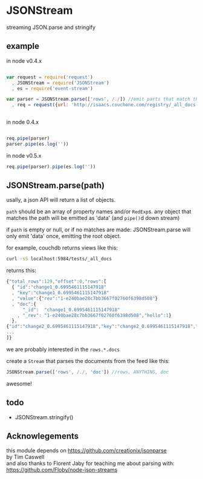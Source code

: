 # JSONStream

streaming JSON.parse and stringify

## example

in node v0.4.x

```javascript

var request = require('request')
  , JSONStream = require('JSONStream')
  , es = require('event-stream')

var parser = JSONStream.parse(['rows', /./]) //emit parts that match this path (any element of the rows array)
  , req = request({url: 'http://isaacs.couchone.com/registry/_all_docs'})
  
```

in node 0.4.x


```javascript

req.pipe(parser)
parser.pipe(es.log(''))

```

in node v0.5.x


```javascript
req.pipe(parser).pipe(es.log(''))

```

## JSONStream.parse(path)

usally, a json API will return a list of objects.  

`path` should be an array of property names and/or `RedExp`s.
any object that matches the path will be emitted as 'data' (and `pipe()`d down stream)

if `path` is empty or null, or if no matches are made:
JSONStream.parse will only emit 'data' once, emitting the root object.

for example, couchdb returns views like this:

``` bash
curl -sS localhost:5984/tests/_all_docs
```
returns this:

``` js
{"total_rows":129,"offset":0,"rows":[
  { "id":"change1_0.6995461115147918"
  , "key":"change1_0.6995461115147918"
  , "value":{"rev":"1-e240bae28c7bb3667f02760f6398d508"}
  , "doc":{
      "_id":  "change1_0.6995461115147918"
    , "_rev": "1-e240bae28c7bb3667f02760f6398d508","hello":1}
  },
{"id":"change2_0.6995461115147918","key":"change2_0.6995461115147918","value":{"rev":"1-13677d36b98c0c075145bb8975105153"},"doc":{"_id":"change2_0.6995461115147918","_rev":"1-13677d36b98c0c075145bb8975105153","hello":2}},
...
]}

```

we are probably interested in the `rows.*.docs`  

create a `Stream` that parses the documents from the feed like this:

``` js
JSONStream.parse(['rows', /./, 'doc']) //rows, ANYTHING, doc
```
 
awesome!

## todo

  * JSONStream.stringify()

## Acknowlegements

  this module depends on https://github.com/creationix/jsonparse  
  by Tim Caswell  
  and also thanks to Florent Jaby for teaching me about parsing with:
  https://github.com/Floby/node-json-streams
